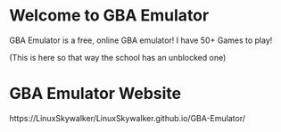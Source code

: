 # Welcome to GBA Emulator

GBA Emulator is a free, online GBA emulator! I have 50+ Games to play!

(This is here so that way the school has an unblocked one)

# GBA Emulator Website

https://LinuxSkywalker/LinuxSkywalker.github.io/GBA-Emulator/
